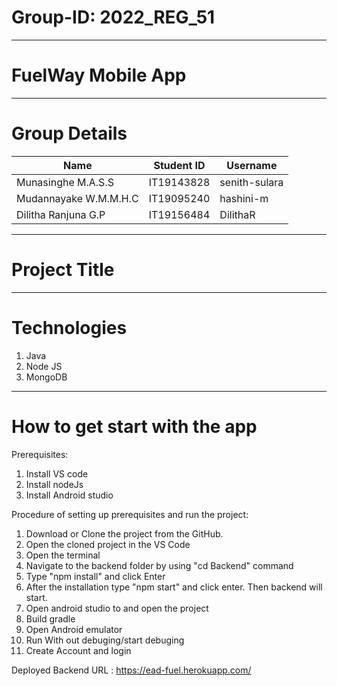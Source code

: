 
# Group-ID:  2022_REG_51
-----------------------------------------------------------------
# FuelWay Mobile App
-----------------------------------------------------------------
# Group Details
   
| Name  | Student ID | Username |
| ------------- | ------------- | ------------- |
| Munasinghe M.A.S.S  | IT19143828  | senith-sulara  |
| Mudannayake W.M.M.H.C  | IT19095240  | hashini-m  |
| Dilitha Ranjuna G.P  | IT19156484  | DilithaR  |



-----------------------------------------------------------------
# Project Title



-----------------------------------------------------------------
# Technologies

1. Java
2. Node JS
3. MongoDB


-----------------------------------------------------------------
# How to get start with the app	

Prerequisites:
1.	Install VS code
2.	Install nodeJs
3.	Install Android studio

Procedure of setting up prerequisites and run the project:
1.	Download or Clone the project from the GitHub.
2.	Open the cloned project in the VS Code
3.	Open the terminal
4.	Navigate to the backend folder by using "cd Backend" command
5.	Type "npm install" and click Enter
6.	After the installation type "npm start" and click enter. Then backend will start. 
7.	Open android studio to and open the project
9.	Build gradle
10. Open Android emulator
11. Run With out debuging/start debuging  
12. Create Account and login

Deployed Backend URL : https://ead-fuel.herokuapp.com/
